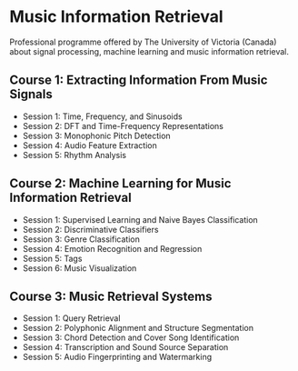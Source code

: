 # Music Information Retrieval
Professional programme offered by The University of Victoria (Canada) about signal processing, machine learning and music information retrieval.

## Course 1: Extracting Information From Music Signals
- Session 1: Time, Frequency, and Sinusoids
- Session 2: DFT and Time-Frequency Representations
- Session 3: Monophonic Pitch Detection
- Session 4: Audio Feature Extraction
- Session 5: Rhythm Analysis
  
## Course 2: Machine Learning for Music Information Retrieval
- Session 1: Supervised Learning and Naive Bayes Classification
- Session 2: Discriminative Classifiers
- Session 3: Genre Classification
- Session 4: Emotion Recognition and Regression
- Session 5: Tags
- Session 6: Music Visualization

## Course 3: Music Retrieval Systems
- Session 1: Query Retrieval
- Session 2: Polyphonic Alignment and Structure Segmentation
- Session 3: Chord Detection and Cover Song Identification
- Session 4: Transcription and Sound Source Separation
- Session 5: Audio Fingerprinting and Watermarking
